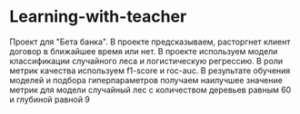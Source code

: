 # Learning-with-teacher
Проект для "Бета банка". В проекте предсказываем, расторгнет клиент договор в ближайшее время или нет. 
В проекте используем модели классификации случайного леса и логистическую регрессию. 
В роли метрик качества используем f1-score и roc-auc. 
В результате обучения моделей и подбора гиперпараметров получаем наилучшее значение метрик для модели случайный лес с количеством деревьев равным 60 и глубиной равной 9
